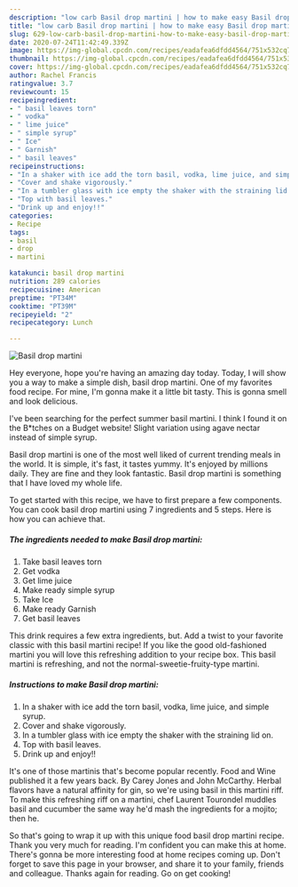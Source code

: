 ```yaml
---
description: "low carb Basil drop martini | how to make easy Basil drop martini"
title: "low carb Basil drop martini | how to make easy Basil drop martini"
slug: 629-low-carb-basil-drop-martini-how-to-make-easy-basil-drop-martini
date: 2020-07-24T11:42:49.339Z
image: https://img-global.cpcdn.com/recipes/eadafea6dfdd4564/751x532cq70/basil-drop-martini-recipe-main-photo.jpg
thumbnail: https://img-global.cpcdn.com/recipes/eadafea6dfdd4564/751x532cq70/basil-drop-martini-recipe-main-photo.jpg
cover: https://img-global.cpcdn.com/recipes/eadafea6dfdd4564/751x532cq70/basil-drop-martini-recipe-main-photo.jpg
author: Rachel Francis
ratingvalue: 3.7
reviewcount: 15
recipeingredient:
- " basil leaves torn"
- " vodka"
- " lime juice"
- " simple syrup"
- " Ice"
- " Garnish"
- " basil leaves"
recipeinstructions:
- "In a shaker with ice add the torn basil, vodka, lime juice, and simple syrup."
- "Cover and shake vigorously."
- "In a tumbler glass with ice empty the shaker with the straining lid on."
- "Top with basil leaves."
- "Drink up and enjoy!!"
categories:
- Recipe
tags:
- basil
- drop
- martini

katakunci: basil drop martini 
nutrition: 289 calories
recipecuisine: American
preptime: "PT34M"
cooktime: "PT39M"
recipeyield: "2"
recipecategory: Lunch

---
```



![Basil drop martini](https://img-global.cpcdn.com/recipes/eadafea6dfdd4564/751x532cq70/basil-drop-martini-recipe-main-photo.jpg)

Hey everyone, hope you're having an amazing day today. Today, I will show you a way to make a simple dish, basil drop martini. One of my favorites food recipe. For mine, I'm gonna make it a little bit tasty. This is gonna smell and look delicious.

I&#39;ve been searching for the perfect summer basil martini. I think I found it on the B*tches on a Budget website! Slight variation using agave nectar instead of simple syrup.

Basil drop martini is one of the most well liked of current trending meals in the world. It is simple, it's fast, it tastes yummy. It's enjoyed by millions daily. They are fine and they look fantastic. Basil drop martini is something that I have loved my whole life.


To get started with this recipe, we have to first prepare a few components. You can cook basil drop martini using 7 ingredients and 5 steps. Here is how you can achieve that.

<!--inarticleads1-->

##### The ingredients needed to make Basil drop martini:

1. Take  basil leaves torn
1. Get  vodka
1. Get  lime juice
1. Make ready  simple syrup
1. Take  Ice
1. Make ready  Garnish
1. Get  basil leaves


This drink requires a few extra ingredients, but. Add a twist to your favorite classic with this basil martini recipe! If you like the good old-fashioned martini you will love this refreshing addition to your recipe box. This basil martini is refreshing, and not the normal-sweetie-fruity-type martini. 

<!--inarticleads2-->

##### Instructions to make Basil drop martini:

1. In a shaker with ice add the torn basil, vodka, lime juice, and simple syrup.
1. Cover and shake vigorously.
1. In a tumbler glass with ice empty the shaker with the straining lid on.
1. Top with basil leaves.
1. Drink up and enjoy!!


It&#39;s one of those martinis that&#39;s become popular recently. Food and Wine published it a few years back. By Carey Jones and John McCarthy. Herbal flavors have a natural affinity for gin, so we&#39;re using basil in this martini riff. To make this refreshing riff on a martini, chef Laurent Tourondel muddles basil and cucumber the same way he&#39;d mash the ingredients for a mojito; then he. 

So that's going to wrap it up with this unique food basil drop martini recipe. Thank you very much for reading. I'm confident you can make this at home. There's gonna be more interesting food at home recipes coming up. Don't forget to save this page in your browser, and share it to your family, friends and colleague. Thanks again for reading. Go on get cooking!
